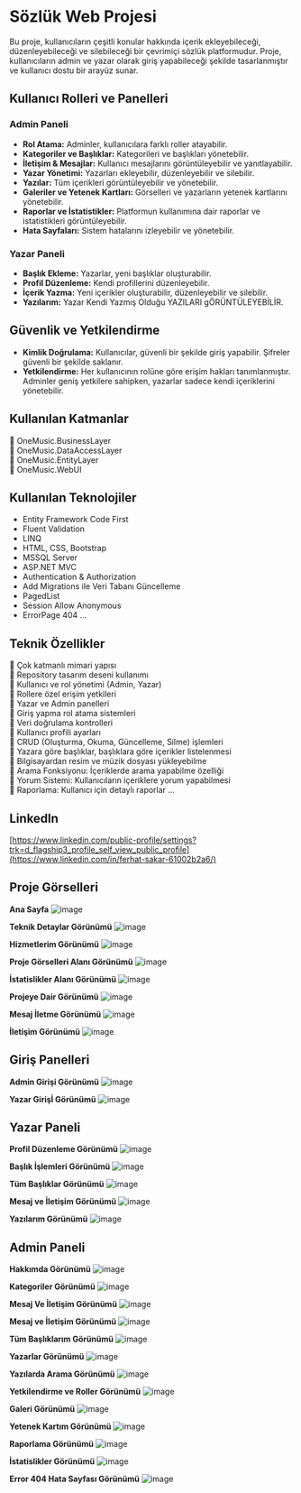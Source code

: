 # Sözlük Web Projesi

Bu proje, kullanıcıların çeşitli konular hakkında içerik ekleyebileceği, düzenleyebileceği ve silebileceği bir çevrimiçi sözlük platformudur. Proje, kullanıcıların admin ve yazar olarak giriş yapabileceği şekilde tasarlanmıştır ve kullanıcı dostu bir arayüz sunar.

## Kullanıcı Rolleri ve Panelleri

### Admin Paneli

* **Rol Atama:** Adminler, kullanıcılara farklı roller atayabilir.
* **Kategoriler ve Başlıklar:** Kategorileri ve başlıkları yönetebilir.
* **İletişim & Mesajlar:** Kullanıcı mesajlarını görüntüleyebilir ve yanıtlayabilir.
* **Yazar Yönetimi:** Yazarları ekleyebilir, düzenleyebilir ve silebilir.
* **Yazılar:** Tüm içerikleri görüntüleyebilir ve yönetebilir.
* **Galeriler ve Yetenek Kartları:** Görselleri ve yazarların yetenek kartlarını yönetebilir.
* **Raporlar ve İstatistikler:** Platformun kullanımına dair raporlar ve istatistikleri görüntüleyebilir.
* **Hata Sayfaları:** Sistem hatalarını izleyebilir ve yönetebilir.

### Yazar Paneli

* **Başlık Ekleme:** Yazarlar, yeni başlıklar oluşturabilir.
* **Profil Düzenleme:** Kendi profillerini düzenleyebilir.
* **İçerik Yazma:** Yeni içerikler oluşturabilir, düzenleyebilir ve silebilir.
* **Yazılarım:** Yazar Kendi Yazmış Olduğu YAZILARI gÖRÜNTÜLEYEBİLİR.

## Güvenlik ve Yetkilendirme

* **Kimlik Doğrulama:** Kullanıcılar, güvenli bir şekilde giriş yapabilir. Şifreler güvenli bir şekilde saklanır.
* **Yetkilendirme:** Her kullanıcının rolüne göre erişim hakları tanımlanmıştır. Adminler geniş yetkilere sahipken, yazarlar sadece kendi içeriklerini yönetebilir.

## Kullanılan Katmanlar
📌 OneMusic.BusinessLayer  
📌 OneMusic.DataAccessLayer  
📌 OneMusic.EntityLayer  
📌 OneMusic.WebUI  

## Kullanılan Teknolojiler

- Entity Framework Code First
- Fluent Validation
- LINQ
- HTML, CSS, Bootstrap
- MSSQL Server
- ASP.NET MVC
- Authentication & Authorization
- Add Migrations ile Veri Tabanı Güncelleme
- PagedList
- Session Allow Anonymous
- ErrorPage 404 ...
  
## Teknik Özellikler
📌 Çok katmanlı mimari yapısı  
📌 Repository tasarım deseni kullanımı  
📌 Kullanıcı ve rol yönetimi (Admin, Yazar)  
📌 Rollere özel erişim yetkileri  
📌 Yazar ve Admin panelleri  
📌 Giriş yapma rol atama sistemleri  
📌 Veri doğrulama kontrolleri  
📌 Kullanıcı profili ayarları  
📌 CRUD (Oluşturma, Okuma, Güncelleme, Silme) işlemleri  
📌 Yazara göre başlıklar, başlıklara göre içerikler listelenmesi  
📌 Bilgisayardan resim ve müzik dosyası yükleyebilme  
📌 Arama Fonksiyonu: İçeriklerde arama yapabilme özelliği  
📌 Yorum Sistemi: Kullanıcıların içeriklere yorum yapabilmesi  
📌 Raporlama: Kullanıcı için detaylı raporlar  ...




## Linkedln
[https://www.linkedin.com/public-profile/settings?trk=d_flagship3_profile_self_view_public_profile](https://www.linkedin.com/in/ferhat-sakar-61002b2a6/)

## Proje Görselleri

**Ana Sayfa**
![image](https://github.com/user-attachments/assets/2324daf7-0e05-4d37-80da-10b4c029051c)

**Teknik Detaylar Görünümü**
![image](https://github.com/user-attachments/assets/b39c3202-1a82-44fb-ba2a-68ad99d6c994)

**Hizmetlerim Görünümü**
![image](https://github.com/user-attachments/assets/8e36fa4b-8d70-46e2-84a5-4625e159f467)

**Proje Görselleri Alanı Görünümü**
![image](https://github.com/user-attachments/assets/a6a957f5-2938-400b-8671-37d16535b924)

**İstatislikler Alanı Görünümü**
![image](https://github.com/user-attachments/assets/e83fa75c-b79a-4efa-90ca-110d81173e95)

**Projeye Dair Görünümü**
![image](https://github.com/user-attachments/assets/c238b072-34ef-4a8f-bbb1-53ccfec38cc1)

**Mesaj İletme Görünümü**
![image](https://github.com/user-attachments/assets/142980c1-df13-42b3-bd6d-92527dbd420e)

**İletişim Görünümü**
![image](https://github.com/user-attachments/assets/23f2c96d-c85f-40e6-8d8b-fb7bb5a6d529)


## Giriş Panelleri

**Admin Girişi Görünümü**
![image](https://github.com/user-attachments/assets/3f76d87e-ea25-42ae-b3ef-67a152827d71)

**Yazar Girişİ Görünümü**
![image](https://github.com/user-attachments/assets/ed305640-afd7-44c2-b918-387d473be7c1)


## Yazar Paneli

**Profil Düzenleme Görünümü**
![image](https://github.com/user-attachments/assets/a095e65b-4817-4dce-8162-bf8bc7832ecb)

**Başlık İşlemleri Görünümü**
![image](https://github.com/user-attachments/assets/fa39781f-3c57-46d6-82f2-98a2c229cc5c)

**Tüm Başlıklar Görünümü**
![image](https://github.com/user-attachments/assets/fc3f50f5-b5ab-438b-ae50-47909f4ef3b4)

**Mesaj ve İletişim Görünümü**
![image](https://github.com/user-attachments/assets/38bc6c9a-4d18-4100-8205-0fbdcd3103d6)

**Yazılarım Görünümü**
![image](https://github.com/user-attachments/assets/6eb71b4c-0eb6-4c26-b128-a420aa93829b)

## Admin Paneli

**Hakkımda Görünümü**
![image](https://github.com/user-attachments/assets/54d1e743-cae1-43ef-b262-81a592bdfd18)

**Kategoriler Görünümü**
![image](https://github.com/user-attachments/assets/796a40e8-99d3-4f9c-a6b2-7b47d5cc6205)

**Mesaj Ve İletişim Görünümü**
![image](https://github.com/user-attachments/assets/17f23b7b-c024-46f0-92e2-9127e1ae5edb)

**Mesaj ve İletişim Görünümü**
![image](https://github.com/user-attachments/assets/38bc6c9a-4d18-4100-8205-0fbdcd3103d6)

**Tüm Başlıklarım Görünümü**
![image](https://github.com/user-attachments/assets/1d2dbc3d-8712-4df7-80f4-5fd01564eb4e)

**Yazarlar Görünümü**
![image](https://github.com/user-attachments/assets/87330db8-fbed-4877-9013-2398fd0fc08f)

**Yazılarda Arama Görünümü**
![image](https://github.com/user-attachments/assets/6429cbef-57e8-4a0b-8040-714561efe70a)

**Yetkilendirme ve Roller Görünümü**
![image](https://github.com/user-attachments/assets/0ee1331c-bc43-45c0-bf27-4f131c494f8f)

**Galeri Görünümü**
![image](https://github.com/user-attachments/assets/1b5ff792-6eeb-4c95-aceb-a448666afbe8)

**Yetenek Kartım Görünümü**
![image](https://github.com/user-attachments/assets/79584570-3f21-40b7-9db2-c563a2367419)

**Raporlama Görünümü**
![image](https://github.com/user-attachments/assets/c06bbd5e-2dbe-4e07-90c6-c2136c0cc92c)

**İstatislikler Görünümü**
![image](https://github.com/user-attachments/assets/fda8a302-fb20-4061-bfe6-1b7da534591a)

**Error 404 Hata Sayfası Görünümü**
![image](https://github.com/user-attachments/assets/5c6abe73-06f4-4ee4-a8a8-b98eaa0f888b)














